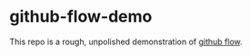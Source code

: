 # github-flow-demo

This repo is a rough, unpolished demonstration of [github flow](https://docs.github.com/en/get-started/quickstart/github-flow).
